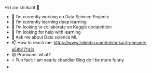  Hi I am shrikant 👋



- 🔭 I’m currently working on Data Science Projects
- 🌱 I’m currently learning deep learning
- 👯 I’m looking to collaborate on Kaggle competition
- 🤔 I’m looking for help with learning
- 💬 Ask me about Data science ML 
- 📫 How to reach me: https://www.linkedin.com/in/shrikant-nemane-a58b17143/
- 😄 Pronouns: what?
- ⚡ Fun fact: I am nearly chandler Bing do I be more funny
-
